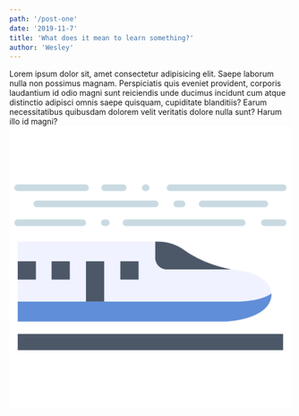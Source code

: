 ```yaml
---
path: '/post-one'
date: '2019-11-7'
title: 'What does it mean to learn something?'
author: 'Wesley'
---
```


Lorem ipsum dolor sit, amet consectetur adipisicing elit. Saepe
laborum nulla non possimus magnam. Perspiciatis quis eveniet
provident, corporis laudantium id odio magni sunt reiciendis unde
ducimus incidunt cum atque distinctio adipisci omnis saepe quisquam,
cupiditate blanditiis? Earum necessitatibus quibusdam dolorem velit
veritatis dolore nulla sunt? Harum illo id magni?
![The Train](./train.png)
